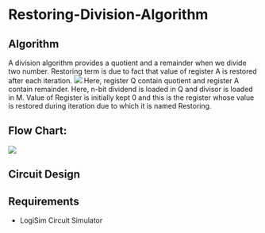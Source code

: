# Restoring-Division-Algorithm

## Algorithm
A division algorithm provides a quotient and a remainder when we divide two number. Restoring term is due to fact that value of register A is restored after each iteration.
<img src="https://media.geeksforgeeks.org/wp-content/uploads/restoring-hardware.png">
Here, register Q contain quotient and register A contain remainder. Here, n-bit dividend is loaded in Q and divisor is loaded in M. Value of Register is initially kept 0 and this is the register whose value is restored during iteration due to which it is named Restoring.

## Flow Chart:
<img src = "https://cdn3.edurev.in/ApplicationImages/Temp/1611931_604e4d9e-e5f8-4e11-a3de-27672162e99e_lg.PNG">

## Circuit Design


## Requirements
* LogiSim Circuit Simulator

